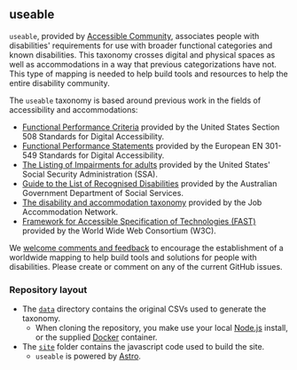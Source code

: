 
## **use**able

`useable`, provided by [Accessible Community](https://www.accessiblecommunity.org), associates people with disabilities' requirements for use with broader functional categories and known disabilities. This taxonomy crosses digital and physical spaces as well as accommodations in a way that previous categorizations have not. This type of mapping is needed to help build tools and resources to help the entire disability community.

The `useable` taxonomy is based around previous work in the fields of accessibility and accommodations:
* [Functional Performance Criteria](https://www.access-board.gov/ict/#302-functional-performance-criteria) provided by the United States Section 508 Standards for Digital Accessibility.
* [Functional Performance Statements](https://www.etsi.org/deliver/etsi_en/301500_301599/301549/03.01.01_60/en_301549v030101p.pdf) provided by the European EN 301-549 Standards for Digital Accessibility.
* [The Listing of Impairments for adults](https://www.ssa.gov/disability/professionals/bluebook/AdultListings.htm) provided by the United States' Social Security Administration (SSA).
* [Guide to the List of Recognised Disabilities](https://www.dss.gov.au/our-responsibilities/disability-and-carers/benefits-payments/carer-allowance/guide-to-the-list-of-recognised-disabilities) provided by the Australian Government Department of Social Services.
* [The disability and accommodation taxonomy](https://askjan.org/a-to-z.cfm) provided by the Job Accommodation Network.
* [Framework for Accessible Specification of Technologies (FAST)](https://w3c.github.io/apa/fast/) provided by the World Wide Web Consortium (W3C).

We [welcome comments and feedback](https://github.com/accessiblecommunity/useable/issues) to encourage the establishment of a worldwide mapping to help build tools and solutions for people with disabilities. Please create or comment on any of the current GitHub issues.

### Repository layout

* The [`data`](https://github.com/accessiblecommunity/useable/tree/main/assets) directory contains the original CSVs used to generate the taxonomy.
    * When cloning the repository, you make use your local [Node.js](https://nodejs.org/) install, or the supplied [Docker](https://www.docker.com/) container.
* The [`site`](https://github.com/accessiblecommunity/useable/tree/main/assets) folder contains the javascript code used to build the site.
    * `useable` is powered by [Astro](https://astro.build/).